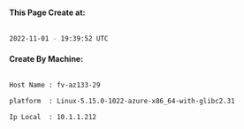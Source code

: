
   
#### This Page Create at:

```bash

2022-11-01 - 19:39:52 UTC

```

#### Create By Machine:

```bash

Host Name : fv-az133-29

platform  : Linux-5.15.0-1022-azure-x86_64-with-glibc2.31

Ip Local  : 10.1.1.212

```

